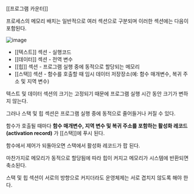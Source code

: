 [[프로그램 카운터]]

프로세스의 메모리 배치는 일반적으로 여러 섹션으로 구분되며 이러한 섹션에는 다음이 포함된다.

![image](https://user-images.githubusercontent.com/116250393/211199750-18af4713-0195-4334-a82e-b6bdfef5809a.png)


* [[텍스트]] 섹션 - 실행코드
* [[데이터]] 섹션 - 전역 변수
* [[힙]] 섹션 - 프로그램 실행 중에 동적으로 할당되는 메모리
* [[스택]] 섹션 - 함수를 호출할 때 임시 데이터 저장장소(예: 함수 매개변수, 복귀 주소 및 지역 변수)

텍스트 및 데이터 섹션의 크기는 고정되기 때문에 프로그램 실행 시간 동안 크기가 변하지 않는다. 

그러나 스택 및 힙 섹션은 프로그램 실행 중에 동적으로 줄어들거나 커질 수 있다.

함수가 호출될 때마다 **함수 매개변수, 지역 변수 및 복귀 주소를 포함하는 활성화 레코드(activation record)** 가 [[스택]]에 푸시 된다.

함수에서 제어가 되돌아오면 스택에서 활성화 레코드가 팝 된다.

마찬가지로 메모리가 동적으로 할당됨에 따라 힙이 커지고 메모리가 시스템에 반환되면 축소된다.

스택 및 힙 섹션이 서로의 방향으로 커지더라도 운영체제는 서로 겹치지 않도록 해야 한다.